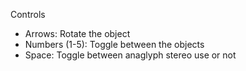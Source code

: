 Controls

- Arrows: Rotate the object
- Numbers (1-5): Toggle between the objects
- Space: Toggle between anaglyph stereo use or not
